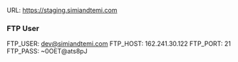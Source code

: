URL: https://staging.simiandtemi.com



### FTP User ###
FTP_USER:  dev@simiandtemi.com
FTP_HOST: 162.241.30.122
FTP_PORT: 21
FTP_PASS: ~0OET@ats8pJ
